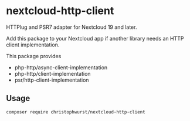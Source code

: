 # nextcloud-http-client

HTTPlug and PSR7 adapter for Nextcloud 19 and later.

Add this package to your Nextcloud app if another library needs an HTTP client implementation.

This package provides

* php-http/async-client-implementation
* php-http/client-implementation
* psr/http-client-implementation

## Usage

```
composer require christophwurst/nextcloud-http-client
```

